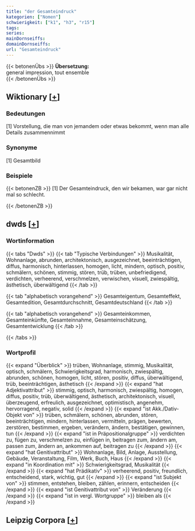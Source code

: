 ```yaml
---
title: "der Gesamteindruck"
kategorien: ["Nomen"]
schwierigkeit: ["k1", "h3", "r15"]
tags:
series:
mainDornseiffs:
domainDornseiffs:
url: "Gesamteindruck"
---
```


{{< betonenÜbs >}}
**Übersetzung:**  
general impression, tout ensemble  
{{< /betonenÜbs >}}

## Wiktionary [[+](https://de.wiktionary.org/wiki/Gesamteindruck)]

### Bedeutungen
[1] Vorstellung, die man von jemandem oder etwas bekommt, wenn man alle Details zusammennimmt  

### Synonyme
[1] Gesamtbild  

### Beispiele
{{< betonenZB >}}
[1] Der Gesamteindruck, den wir bekamen, war gar nicht mal so schlecht.  

{{< /betonenZB >}}


## dwds [[+](https://www.dwds.de/wb/Gesamteindruck)]

### Wortinformation
{{< tabs "Dwds" >}}
{{< tab "Typische Verbindungen" >}}
Musikalität, Wohnanlage, abrunden, architektonisch, ausgezeichnet, beeinträchtigen, diffus, harmonisch, hinterlassen, homogen, licht, mindern, optisch, positiv, schmälern, schönen, stimmig, stören, trüb, trüben, unbefriedigend, verdichten, verheerend, verschmelzen, verwischen, visuell, zwiespältig, ästhetisch, überwältigend
{{< /tab >}}

{{< tab "alphabetisch vorangehend" >}}
Gesamteigentum, Gesamteffekt, Gesamtedition, Gesamtdurchschnitt, Gesamtdeutschland
{{< /tab >}}

{{< tab "alphabetisch vorangehend" >}}
Gesamteinkommen, Gesamteinkünfte, Gesamteinnahme, Gesamteinschätzung, Gesamtentwicklung
{{< /tab >}}

{{< /tabs >}}

### Wortprofil
{{< expand "Überblick" >}} trüben, Wohnanlage, stimmig, Musikalität, optisch, schmälern, Schwierigkeitsgrad, harmonisch, zwiespältig, abrunden, schönen, homogen, licht, stören, positiv, diffus, überwältigend, trüb, beeinträchtigen, ästhetisch {{< /expand >}}
{{< expand "hat Adjektivattribut" >}} stimmig, optisch, harmonisch, zwiespältig, homogen, diffus, positiv, trüb, überwältigend, ästhetisch, architektonisch, visuell, überzeugend, erfreulich, ausgezeichnet, optimistisch, angenehm, hervorragend, negativ, solid {{< /expand >}}
{{< expand "ist Akk./Dativ-Objekt von" >}} trüben, schmälern, schönen, abrunden, stören, beeinträchtigen, mindern, hinterlassen, vermitteln, prägen, bewerten, zerstören, bestimmen, ergeben, verändern, ändern, bestätigen, gewinnen, tun {{< /expand >}}
{{< expand "ist in Präpositionalgruppe" >}} verdichten zu, fügen zu, verschmelzen zu, einfügen in, beitragen zum, ändern am, passen zum, ändern an, ankommen auf, beitragen zu {{< /expand >}}
{{< expand "hat Genitivattribut" >}} Wohnanlage, Bild, Anlage, Ausstellung, Gebäude, Veranstaltung, Film, Werk, Buch, Haus {{< /expand >}}
{{< expand "in Koordination mit" >}} Schwierigkeitsgrad, Musikalität {{< /expand >}}
{{< expand "hat Prädikativ" >}} verheerend, positiv, freundlich, entscheidend, stark, wichtig, gut {{< /expand >}}
{{< expand "ist Subjekt von" >}} stimmen, entstehen, bleiben, zählen, erinnern, entscheiden {{< /expand >}}
{{< expand "ist Genitivattribut von" >}} Veränderung {{< /expand >}}
{{< expand "ist in vergl. Wortgruppe" >}} bleiben als {{< /expand >}}

## Leipzig Corpora [[+](https://corpora.uni-leipzig.de/en/res?word=Gesamteindruck&corpusId=deu_newscrawl-public_2018)]

